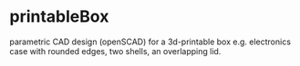 # printableBox
parametric CAD design (openSCAD) for a 3d-printable box e.g. electronics case with rounded edges, two shells, an overlapping lid.
